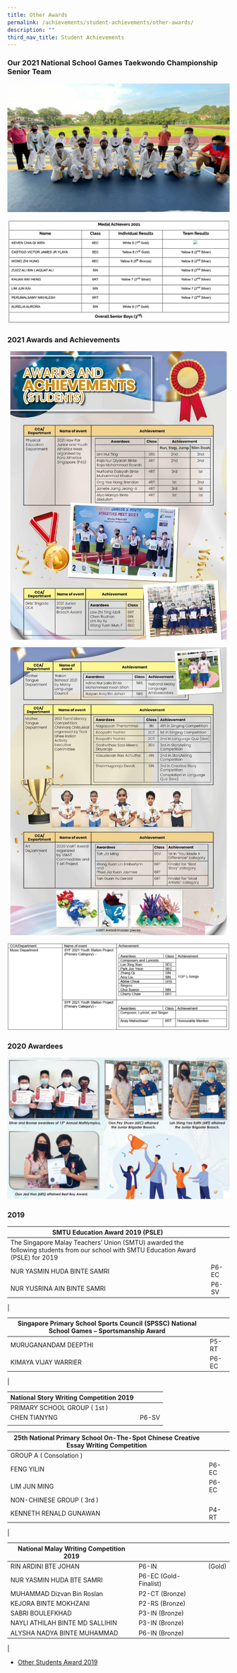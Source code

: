 ```yaml
---
title: Other Awards
permalink: /achievements/student-achievements/other-awards/
description: ""
third_nav_title: Student Achievements
---
```


### Our 2021 National School Games Taekwondo Championship Senior Team

![](/images/TK-1.jpeg)

![](/images/Medal%20Achievers%202021.jpeg)

### 2021 Awards and Achievements

![](/images/P16-page.jpeg)

![](/images/P17-page.jpeg)

![](/images/award-2.jpeg)

### 2020 Awardees 

![](/images/Award1.png)

### 2019


| SMTU Education Award 2019 (PSLE) |  |
|---|---|
| The Singapore Malay Teachers’ Union (SMTU) awarded the following students from our school with SMTU Education Award (PSLE) for 2019 |  |
| NUR YASMIN HUDA BINTE SAMRI | P6-EC |
| NUR YUSRINA AIN BINTE SAMRI | P6-SV |
|

| Singapore Primary School Sports Council (SPSSC) National School Games – Sportsmanship Award |  |
|---|---|
| MURUGANANDAM DEEPTHI | P5-RT |
| KIMAYA VIJAY WARRIER | P6-EC |
|

| National Story Writing Competition 2019 |  |
|---|---|
| PRIMARY SCHOOL GROUP ( 1st ) |  |
| CHEN TIANYNG | P6-SV |
|  |  |

| 25th National Primary School On-The-Spot Chinese Creative Essay Writing Competition |  |
|---|---|
| GROUP A ( Consolation ) |  |
| FENG YILIN | P6-EC |
| LIM JUN MING | P6-EC |
| NON-CHINESE GROUP ( 3rd ) |  |
| KENNETH RENALD GUNAWAN | P4-RT |
|

| National Malay Writing Competition 2019 |  |  |
|---|---|---|
| RIN ARDINI BTE JOHAN | P6-IN | (Gold) |
| NUR YASMIN HUDA BTE SAMRI | P6-EC (Gold-Finalist) |  |
| MUHAMMAD Dizvan Bin Roslan | P2-CT (Bronze) |  |
| KEJORA BINTE MOKHZANI | P2-RS (Bronze) |  |
| SABRI BOULEFKHAD | P3-IN (Bronze) |  |
| NAYLI ATHILAH BINTE MD SALLIHIN | P3-IN (Bronze) |  |
| ALYSHA NADYA BINTE MUHAMMAD | P6-IN (Bronze) |  |
|

* [Other Students Award 2019](/files/2019%20awards.pdf)